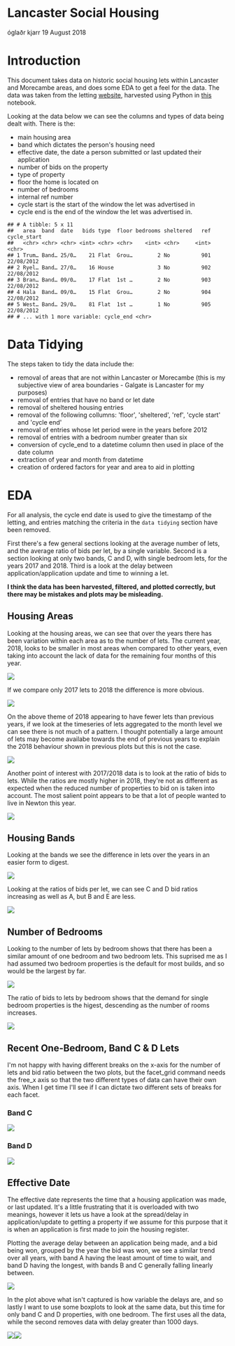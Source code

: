Lancaster Social Housing
================
óglaðr kjarr
19 August 2018

Introduction
============

This document takes data on historic social housing lets within Lancaster and Morecambe areas, and does some EDA to get a feel for the data. The data was taken from the letting [website](https://www.idealchoicehomes.co.uk/Data/ASPPages/1/56.aspx), harvested using Python in [this](https://github.com/ogladr-kjarr/one-day-eda/lancaster-social-housing/Harvest_Lancaster_Housing_Association_Lettings.ipynb) notebook.

Looking at the data below we can see the columns and types of data being dealt with. There is the:

-   main housing area
-   band which dictates the person's housing need
-   effective date, the date a person submitted or last updated their application
-   number of bids on the property
-   type of property
-   floor the home is located on
-   number of bedrooms
-   internal ref number
-   cycle start is the start of the window the let was advertised in
-   cycle end is the end of the window the let was advertised in.

<!-- -->

    ## # A tibble: 5 x 11
    ##   area  band  date   bids type  floor bedrooms sheltered   ref cycle_start
    ##   <chr> <chr> <chr> <int> <chr> <chr>    <int> <chr>     <int> <chr>      
    ## 1 Trum… Band… 25/0…    21 Flat  Grou…        2 No          901 22/08/2012 
    ## 2 Ryel… Band… 27/0…    16 House              3 No          902 22/08/2012 
    ## 3 Bran… Band… 09/0…    17 Flat  1st …        2 No          903 22/08/2012 
    ## 4 Hala  Band… 09/0…    15 Flat  Grou…        2 No          904 22/08/2012 
    ## 5 West… Band… 29/0…    81 Flat  1st …        1 No          905 22/08/2012 
    ## # ... with 1 more variable: cycle_end <chr>

Data Tidying
============

The steps taken to tidy the data include the:

-   removal of areas that are not within Lancaster or Morecambe (this is my subjective view of area boundaries - Galgate is Lancaster for my purposes)
-   removal of entries that have no band or let date
-   removal of sheltered housing entries
-   removal of the following collumns: 'floor', 'sheltered', 'ref', 'cycle start' and 'cycle end'
-   removal of entries whose let period were in the years before 2012
-   removal of entries with a bedroom number greater than six
-   conversion of cycle\_end to a datetime column then used in place of the date column
-   extraction of year and month from datetime
-   creation of ordered factors for year and area to aid in plotting

EDA
===

For all analysis, the cycle end date is used to give the timestamp of the letting, and entries matching the criteria in the `data tidying` section have been removed.

First there's a few general sections looking at the average number of lets, and the average ratio of bids per let, by a single variable. Second is a section looking at only two bands, C and D, with single bedroom lets, for the years 2017 and 2018. Third is a look at the delay between application/application update and time to winning a let.

**I think the data has been harvested, filtered, and plotted correctly, but there may be mistakes and plots may be misleading.**

Housing Areas
-------------

Looking at the housing areas, we can see that over the years there has been variation within each area as to the number of lets. The current year, 2018, looks to be smaller in most areas when compared to other years, even taking into account the lack of data for the remaining four months of this year.

![](Lancaster_Social_Housing_Analysis_files/figure-markdown_github/housing_areas_all_years-1.png)

If we compare only 2017 lets to 2018 the difference is more obvious.

![](Lancaster_Social_Housing_Analysis_files/figure-markdown_github/housing_areas_two_years-1.png)

On the above theme of 2018 appearing to have fewer lets than previous years, if we look at the timeseries of lets aggregated to the month level we can see there is not much of a pattern. I thought potentially a large amount of lets may become availabe towards the end of previous years to explain the 2018 behaviour shown in previous plots but this is not the case.

![](Lancaster_Social_Housing_Analysis_files/figure-markdown_github/housing_available_timeseries-1.png)

Another point of interest with 2017/2018 data is to look at the ratio of bids to lets. While the ratios are mostly higher in 2018, they're not as different as expected when the reduced number of properties to bid on is taken into account. The most salient point appears to be that a lot of people wanted to live in Newton this year.

![](Lancaster_Social_Housing_Analysis_files/figure-markdown_github/area_bid_ratio_two_years-1.png)

Housing Bands
-------------

Looking at the bands we see the difference in lets over the years in an easier form to digest.

![](Lancaster_Social_Housing_Analysis_files/figure-markdown_github/housing_band_properties_let-1.png)

Looking at the ratios of bids per let, we can see C and D bid ratios increasing as well as A, but B and E are less.

![](Lancaster_Social_Housing_Analysis_files/figure-markdown_github/housing_band_properties_ratio-1.png)

Number of Bedrooms
------------------

Looking to the number of lets by bedroom shows that there has been a similar amount of one bedroom and two bedroom lets. This suprised me as I had assumed two bedroom properties is the default for most builds, and so would be the largest by far.

![](Lancaster_Social_Housing_Analysis_files/figure-markdown_github/housing_bedroom_properties_let-1.png)

The ratio of bids to lets by bedroom shows that the demand for single bedroom properties is the higest, descending as the number of rooms increases.

![](Lancaster_Social_Housing_Analysis_files/figure-markdown_github/housing_bedroom_properties_ratio-1.png)

Recent One-Bedroom, Band C & D Lets
-----------------------------------

I'm not happy with having different breaks on the x-axis for the number of lets and bid ratio between the two plots, but the facet\_grid command needs the free\_x axis so that the two different types of data can have their own axis. When I get time I'll see if I can dictate two different sets of breaks for each facet.

### Band C

![](Lancaster_Social_Housing_Analysis_files/figure-markdown_github/band_c_lets_and_ratio-1.png)

### Band D

![](Lancaster_Social_Housing_Analysis_files/figure-markdown_github/band_d_lets_and_ratio-1.png)

Effective Date
--------------

The effective date represents the time that a housing application was made, or last updated. It's a little frustrating that it is overloaded with two meanings, however it lets us have a look at the spread/delay in application/update to getting a property if we assume for this purpose that it is when an application is first made to join the housing register.

Plotting the average delay between an application being made, and a bid being won, grouped by the year the bid was won, we see a similar trend over all years, with band A having the least amount of time to wait, and band D having the longest, with bands B and C generally falling linearly between.

![](Lancaster_Social_Housing_Analysis_files/figure-markdown_github/average_delay_to_let-1.png)

In the plot above what isn't captured is how variable the delays are, and so lastly I want to use some boxplots to look at the same data, but this time for only band C and D properties, with one bedroom. The first uses all the data, while the second removes data with delay greater than 1000 days.

![](Lancaster_Social_Housing_Analysis_files/figure-markdown_github/average_delay_one_bed_cd-1.png)![](Lancaster_Social_Housing_Analysis_files/figure-markdown_github/average_delay_one_bed_cd-2.png)
